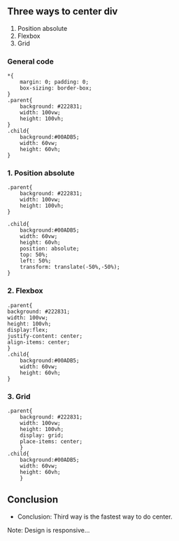 ## Three ways to center div

1. Position absolute
2. Flexbox
3. Grid

### General code

```
*{
    margin: 0; padding: 0;
    box-sizing: border-box;
}
.parent{
    background: #222831;
    width: 100vw;
    height: 100vh;
}
.child{
    background:#00ADB5;
    width: 60vw;
    height: 60vh;
}
```

### 1. Position absolute
```
.parent{
    background: #222831;
    width: 100vw;
    height: 100vh;
}

.child{
    background:#00ADB5;
    width: 60vw;
    height: 60vh;
    position: absolute;
    top: 50%;
    left: 50%;
    transform: translate(-50%,-50%);
}

```

### 2. Flexbox
```
.parent{
background: #222831;
width: 100vw;
height: 100vh;
display:flex;
justify-content: center;
align-items: center;
}
.child{
    background:#00ADB5;
    width: 60vw;
    height: 60vh;
}
```

### 3. Grid
```
.parent{
    background: #222831;
    width: 100vw;
    height: 100vh;
    display: grid;
    place-items: center;
    }
.child{
    background:#00ADB5;
    width: 60vw;
    height: 60vh;
    }
```

## Conclusion
- Conclusion: Third way is the fastest way to do center.

Note: Design is responsive...